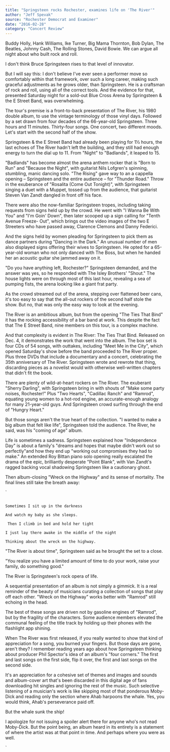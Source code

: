 ```yaml
---
title: "Springsteen rocks Rochester, examines life on 'The River'"
author: "Jeff Spevak"
source: "Rochester Democrat and Examiner"
date: "2016-02-28"
category: "Concert Review"
---
```


Buddy Holly, Hank Williams, Ike Turner, Big Mama Thornton, Bob Dylan, The Beatles, Johnny Cash, The Rolling Stones, David Bowie. We can argue all night about who built rock and roll.

I don't think Bruce Springsteen rises to that level of innovator.

But I will say this: I don't believe I've ever seen a performer move so comfortably within that framework, over such a long career, making such graceful adjustments as he grows older, than Springsteen. He is a craftsman of rock and roll, using all of the correct tools. And the evidence for that, presented Saturday night for a sold-out Blue Cross Arena by Springsteen & the E Street Band, was overwhelming.

The tour's premise is a front-to-back presentation of The River, his 1980 double album, to use the vintage terminology of those vinyl days. Followed by a set drawn from four decades of the 66-year-old Springsteen. Three hours and 11 minutes. Thirty-four songs. One concert, two different moods. Let's start with the second half of the show.

Springsteen & the E Street Band had already been playing for 1½ hours, the last echoes of The River hadn't left the building, and they still had enough energy to turn the dial up to 11. From "Night" to "Badlands", it leaped to 15.

"Badlands" has become almost the arena anthem rocker that is "Born to Run" and "Because the Night", with guitarist Nils Lofgren's spinning, stumbling, manic dancing solo. "The Rising" gave way to an a cappella opening – Springsteen and the entire audience – for "Thunder Road." Throw in the exuberance of "Rosalita (Come Out Tonight)", with Springsteen singing a duet with a Muppet, tossed up from the audience, that guitarist Steven Van Zandt dangled in front off his face.

There were also the now-familiar Springsteen tropes, including taking requests from signs held up by the crowd. He went with "I Wanna Be With You" and "I'm Goin' Down", then later scooped up a sign calling for "Tenth Avenue Freeze- Out", which brings out the video images of the two E Streeters who have passed away, Clarence Clemons and Danny Federici.

And the signs held by women pleading for Springsteen to pick them as dance partners during "Dancing in the Dark." An unusual number of men also displayed signs offering their wives to Springsteen. He opted for a 65-year-old woman who not only danced with The Boss, but when he handed her an acoustic guitar she jammed away on it.

"Do you have anything left, Rochester?" Springsteen demanded, and the answer was yes, so he responded with The Isley Brothers' "Shout." The house lights were on through most of this last hour, revealing a sea of pumping fists, the arena looking like a giant frat party.

As the crowd streamed out of the arena, stepping over flattened beer cans, it's too easy to say that the all-out rockers of the second half stole the show. But no, that was only the easy way to look at the evening.

The River is an ambitious album, but from the opening "The Ties That Bind" it has the rocking accessibility of a bar band at work. This despite the fact that The E Street Band, nine members on this tour, is a complex machine.

And that complexity is evident in The River: The Ties That Bind. Released on Dec. 4, it demonstrates the work that went into the album. The box set is four CDs of 54 songs, with outtakes, including "Meet Me in the City", which opened Saturday's show before the band proceeded to The River proper. Plus three DVDs that include a documentary and a concert, celebrating the 35th anniversary of The River. Springsteen wrote and rewrote that thing, discarding pieces as a novelist would with otherwise well-written chapters that didn't fit the book.

There are plenty of wild-at-heart rockers on The River. The exuberant "Sherry Darling", with Springsteen bring in with shouts of "Make some party noises, Rochester!" Plus "Two Hearts", "Cadillac Ranch" and "Ramrod", equating young women to a hot-rod engine, an accurate-enough analogy for many 21-year-old guys. And Springsteen crowd surfing through the end of "Hungry Heart."

But those songs aren't the true heart of the collection. "I wanted to make a big album that felt like life", Springsteen told the audience. The River, he said, was his "coming of age" album.

Life is sometimes a sadness. Springsteen explained how "Independence Day" is about a family's "dreams and hopes that maybe didn't work out so perfectly"and how they end up "working out compromises they had to make." An extended Roy Bittan piano solo opening really escalated the drama of the epic, brilliantly desperate "Point Blank", with Van Zandt's ragged backing vocal shadowing Springsteen like a cautionary ghost.

Then album-closing "Wreck on the Highway" and its sense of mortality. The final lines still take the breath away:

`

```

Sometimes I sit up in the darkness

And watch my baby as she sleeps.

 Then I climb in bed and hold her tight

I just lay there awake in the middle of the night

Thinking about the wreck on the highway.

```

"The River is about time", Springsteen said as he brought the set to a close.

"You realize you have a limited amount of time to do your work, raise your family, do something good."

The River is Springsteen's rock opera of life.

A sequential presentation of an album is not simply a gimmick. It is a real reminder of the beauty of musicians curating a collection of songs that play off each other. "Wreck on the Highway" works better with "Ramrod" still echoing in the head.

The best of these songs are driven not by gasoline engines of "Ramrod", but by the fragility of the characters. Some audience members elevated the communal feeling of the title track by holding up their phones with the flashlight app shining.

When The River was first released, if you really wanted to show that kind of appreciation for a song, you burned your fingers. But those days are gone, aren't they? I remember reading years ago about how Springsteen thinking about producer Phil Spector's idea of an album's "four corners." The first and last songs on the first side, flip it over, the first and last songs on the second side.

It's an appreciation for a cohesive set of themes and images and sounds and album-cover art that's been discarded in this digital age of fans downloading hit singles and ignoring the rest of the music. Such selective listening of a musician's work is like skipping most of that ponderous Moby-Dick and reading only the section where Ahab harpoons the whale. Yes, you would think, Ahab's perseverance paid off.

But the whale sunk the ship!

I apologize for not issuing a spoiler alert there for anyone who's not read Moby-Dick. But the point being, an album heard in its entirety is a statement of where the artist was at that point in time. And perhaps where you were as well.

`

```

```
